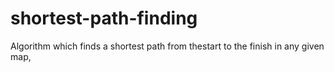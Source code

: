 # shortest-path-finding
Algorithm which finds a shortest path from thestart to the finish in any given map,
